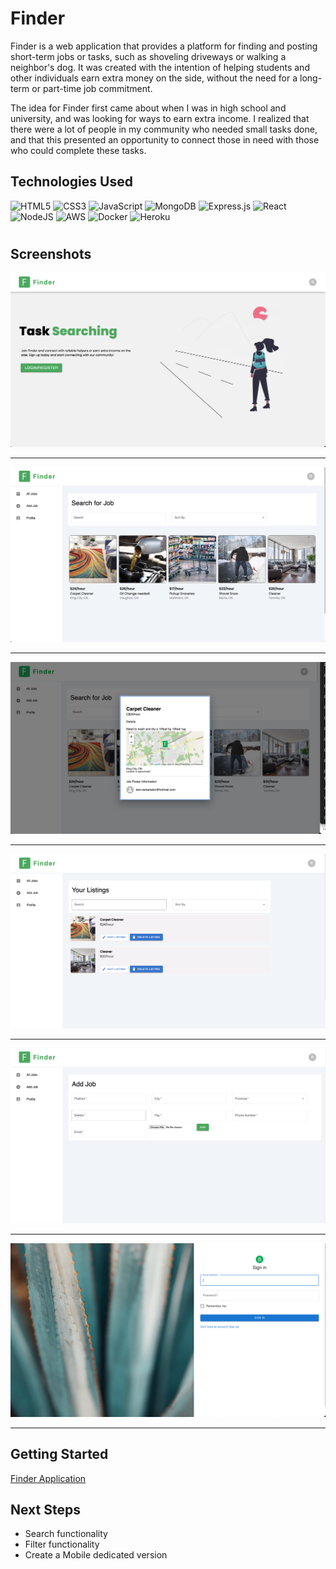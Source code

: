 <h1>Finder</h1>

Finder is a web application that provides a platform for finding and posting short-term jobs or tasks, such as shoveling driveways or walking a neighbor's dog. It was created with the intention of helping students and other individuals earn extra money on the side, without the need for a long-term or part-time job commitment.

The idea for Finder first came about when I was in high school and university, and was looking for ways to earn extra income. I realized that there were a lot of people in my community who needed small tasks done, and that this presented an opportunity to connect those in need with those who could complete these tasks.

<h2>Technologies Used</h2>

 ![HTML5](https://img.shields.io/badge/HTML5-E34F26?style=for-the-badge&logo=html5&logoColor=white)
 ![CSS3](https://img.shields.io/badge/css3-%231572B6.svg?style=for-the-badge&logo=css3&logoColor=white)
 ![JavaScript](https://img.shields.io/badge/javascript-%23323330.svg?style=for-the-badge&logo=javascript&logoColor=%23F7DF1E)
 ![MongoDB](https://img.shields.io/badge/MongoDB-%234ea94b.svg?style=for-the-badge&logo=mongodb&logoColor=white)
 ![Express.js](https://img.shields.io/badge/express.js-%23404d59.svg?style=for-the-badge&logo=express&logoColor=%2361DAFB)
 ![React](https://img.shields.io/badge/react-%23404d59.svg?style=for-the-badge&logo=react&logoColor=%2361DAFB)
 ![NodeJS](https://img.shields.io/badge/node.js-6DA55F?style=for-the-badge&logo=node.js&logoColor=white)
 ![AWS](https://img.shields.io/badge/AWS-%23FF9900.svg?style=for-the-badge&logo=amazon-aws&logoColor=white)
 ![Docker](https://img.shields.io/badge/docker-%230db7ed.svg?style=for-the-badge&logo=docker&logoColor=white)
 ![Heroku](https://img.shields.io/badge/heroku-%23430098.svg?style=for-the-badge&logo=heroku&logoColor=white)
 
# <h2>Screenshots</h2>

<img src="public/images/Landing.png"/>
<hr>
<img src="public/images/Home.png"/>
<hr>
<img src="public/images/Details.png"/>
<hr>
<img src="public/images/Listings.png"/>
<hr>
<img src="public/images/Add.png"/>
<hr>
<img src="public/images/Signin.png"/>
<hr>


<h2>Getting Started</h2>


<a href="https://finderapplication.herokuapp.com/home">Finder Application</a>

<h2>Next Steps</h2>

<ul>
  <li>Search functionality</li>
  <li>Filter functionality</li>
  <li>Create a Mobile dedicated version</li>
</ul>
